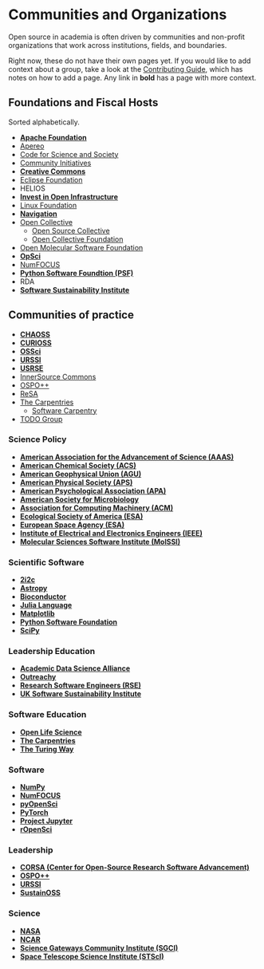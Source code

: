 # Communities and Organizations

Open source in academia is often driven by communities and non-profit organizations that work across institutions, fields, and boundaries.

Right now, these do not have their own pages yet. If you would like to add context about a group, take a look at the [Contributing Guide](https://github.com/sustainers/academic-map/blob/main/contributing.md), which has notes on how to add a page. Any link in **bold** has a page with more context.

## Foundations and Fiscal Hosts

Sorted alphabetically.

- **[Apache Foundation](./apachefoundation.md)**
- [Apereo](https://www.apereo.org/)
- [Code for Science and Society](https://www.codeforsociety.org/)
- [Community Initiatives](https://communityinitiatives.org/)
- **[Creative Commons](./creativecommons.md)**
- [Eclipse Foundation](https://www.eclipse.org/)
- HELIOS
- **[Invest in Open Infrastructure](./invest-in-open-infrastructure.md)**
- [Linux Foundation](https://www.linuxfoundation.org/)
- **[Navigation](./navigation.md)**
- [Open Collective](https://opencollective.com)
  - [Open Source Collective](https://www.oscollective.org/)
  - [Open Collective Foundation](https://opencollective.com/foundation)
- [Open Molecular Software Foundation](https://omsf.io/)
- **[OpSci](./opsci.md)**
- [NumFOCUS](https://numfocus.org)
- **[Python Software Foundtion (PSF)](./psf.md)**
- RDA
- **[Software Sustainability Institute](./ssi.md)**

## Communities of practice

- **[CHAOSS](./chaoss.md)**
- **[CURIOSS](./curioss.md)**
- **[OSSci](./ossci.md)**
- **[URSSI](./urssi.md)**
- **[USRSE](./usrse.md)**
- [InnerSource Commons](https://innersourcecommons.org/)
- [OSPO++](./ospoplusplus.md)
- [ReSA](https://www.researchsoft.org/about-resa/)
- [The Carpentries](https://carpentries.org)
  - [Software Carpentry](https://software-carpentry.org)
- [TODO Group](https://todogroup.org/)

### Science Policy

- **[American Association for the Advancement of Science (AAAS)](./american-association-for-the-advancement-of-science.md)**
- **[American Chemical Society (ACS)](./american-chemical-society.md)**
- **[American Geophysical Union (AGU)](./american-geophysical-union.md)**
- **[American Physical Society (APS)](./american-physical-society.md)**
- **[American Psychological Association (APA)](./american-psychological-association.md)**
- **[American Society for Microbiology](./american-society-for-microbiology.md)**
- **[Association for Computing Machinery (ACM)](./association-for-computing-machinery.md)**
- **[Ecological Society of America (ESA)](./ecological-society-of-america.md)**
- **[European Space Agency (ESA)](./european-space-agency.md)**
- **[Institute of Electrical and Electronics Engineers (IEEE)](./institute-of-electrical-and-electronics-engineers.md)**
- **[Molecular Sciences Software Institute (MolSSI)](./molecular-sciences-software-institute.md)**

### Scientific Software

- **[2i2c](./2i2c.md)**
- **[Astropy](./astropy.md)**
- **[Bioconductor](./bioconductor.md)**
- **[Julia Language](./julia-language.md)**
- **[Matplotlib](./matplotlib.md)**
- **[Python Software Foundation](./psf.md)**
- **[SciPy](./numfocus.md)**

### Leadership Education

- **[Academic Data Science Alliance](./academic-data-science-alliance.md)**
- **[Outreachy](./outreachy.md)**
- **[Research Software Engineers (RSE)](./research-software-engineers.md)**
- **[UK Software Sustainability Institute](./uk-software-sustainability-institute.md)**

### Software Education

- **[Open Life Science](./open-life-science.md)**
- **[The Carpentries](./the-carpentries.md)**
- **[The Turing Way](./the-turing-way.md)**

### Software

- **[NumPy](./numpy.md)**
- **[NumFOCUS](./numfocus.md)**
- **[pyOpenSci](./pyopensci.md)**
- **[PyTorch](./pytorch.md)**
- **[Project Jupyter](./project-jupyter.md)**
- **[rOpenSci](./ropensci.md)**

### Leadership

- **[CORSA (Center for Open-Source Research Software Advancement)](./corsa.md)**
- **[OSPO++](./ospoplusplus.md)**
- **[URSSI](./urssi.md)**
- **[SustainOSS](./sustainoss.md)**

### Science

- **[NASA](./national-aeronautics-and-space-administration.md)**
- **[NCAR](./university-corp-atmospheric-research.md)**
- **[Science Gateways Community Institute (SGCI)](./science-gateways-community-institute.md)**
- **[Space Telescope Science Institute (STScI)](./space-telescope-science-insitute.md)**
